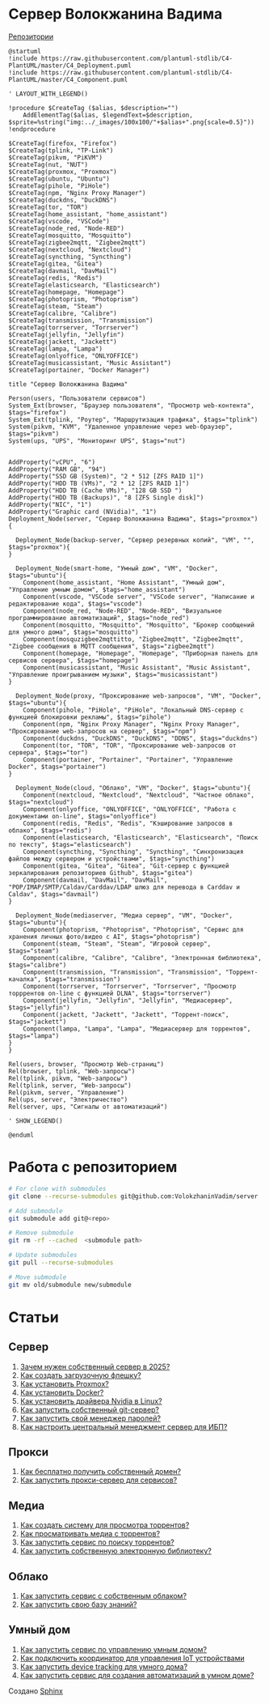 # Сервер Волокжанина Вадима
[Репозитории](https://github.com/VolokzhaninVadim/server/tree/main/repos)
```{uml}
@startuml
!include https://raw.githubusercontent.com/plantuml-stdlib/C4-PlantUML/master/C4_Deployment.puml
!include https://raw.githubusercontent.com/plantuml-stdlib/C4-PlantUML/master/C4_Component.puml

' LAYOUT_WITH_LEGEND()

!procedure $CreateTag ($alias, $description="")
    AddElementTag($alias, $legendText=$description, $sprite=%string("img:../_images/100x100/"+$alias+".png{scale=0.5}"))
!endprocedure

$CreateTag(firefox, "Firefox")
$CreateTag(tplink, "TP-Link")
$CreateTag(pikvm, "PiKVM")
$CreateTag(nut, "NUT")
$CreateTag(proxmox, "Proxmox")
$CreateTag(ubuntu, "Ubuntu")
$CreateTag(pihole, "PiHole")
$CreateTag(npm, "Nginx Proxy Manager")
$CreateTag(duckdns, "DuckDNS")
$CreateTag(tor, "TOR")
$CreateTag(home_assistant, "home_assistant")
$CreateTag(vscode, "VSCode")
$CreateTag(node_red, "Node-RED")
$CreateTag(mosquitto, "Mosquitto")
$CreateTag(zigbee2mqtt, "Zigbee2mqtt")
$CreateTag(nextcloud, "Nextcloud")
$CreateTag(syncthing, "Syncthing")
$CreateTag(gitea, "Gitea")
$CreateTag(davmail, "DavMail")
$CreateTag(redis, "Redis")
$CreateTag(elasticsearch, "Elasticsearch")
$CreateTag(homepage, "Homepage")
$CreateTag(photoprism, "Photoprism")
$CreateTag(steam, "Steam")
$CreateTag(calibre, "Calibre")
$CreateTag(transmission, "Transmission")
$CreateTag(torrserver, "Torrserver")
$CreateTag(jellyfin, "Jellyfin")
$CreateTag(jackett, "Jackett")
$CreateTag(lampa, "Lampa")
$CreateTag(onlyoffice, "ONLYOFFICE")
$CreateTag(musicassistant, "Music Assistant")
$CreateTag(portainer, "Docker Manager")

title "Сервер Волокжанина Вадима"

Person(users, "Пользователи сервисов")
System_Ext(browser, "Браузер пользователя", "Просмотр web-контента", $tags="firefox")
System_Ext(tplink, "Роутер", "Маршрутизация трафика", $tags="tplink")
System(pikvm, "KVM", "Удаленное управление через web-браузер", $tags="pikvm")
System(ups, "UPS", "Мониторинг UPS", $tags="nut")


AddProperty("vCPU", "6")
AddProperty("RAM GB", "94")
AddProperty("SSD GB (System)", "2 * 512 [ZFS RAID 1]")
AddProperty("HDD TB (VMs)", "2 * 12 [ZFS RAID 1]")
AddProperty("HDD TB (Сache VMs)", "128 GB SSD ")
AddProperty("HDD TB (Backups)", "8 [ZFS Single disk]")
AddProperty("NIC", "1")
AddProperty("Graphic card (NVidia)", "1")
Deployment_Node(server, "Сервер Волокжанина Вадима", $tags="proxmox") {

  Deployment_Node(backup-server, "Сервер резервных копий", "VM", "", $tags="proxmox"){
}

  Deployment_Node(smart-home, "Умный дом", "VM", "Docker", $tags="ubuntu"){
    Component(home_assistant, "Home Assistant", "Умный дом", "Управление умным домом", $tags="home_assistant")
    Component(vscode, "VSCode server", "VSCode server", "Написание и редактирование кода", $tags="vscode")
    Component(node_red, "Node-RED", "Node-RED", "Визуальное программирование автоматизаций", $tags="node_red")
    Component(mosquitto, "Mosquitto", "Mosquitto", "Брокер сообщений для умного дома", $tags="mosquitto")
    Component(mosquzigbee2mqttitto, "Zigbee2mqtt", "Zigbee2mqtt", "Zigbee сообщения в MQTT сообщения", $tags="zigbee2mqtt")
    Component(homepage, "Homepage", "Homepage", "Приборная панель для сервисов сервера", $tags="homepage")
    Component(musicassistant, "Music Assistant", "Music Assistant", "Управление проигрыванием музыки", $tags="musicassistant")
}

  Deployment_Node(proxy, "Проксирование web-запросов", "VM", "Docker", $tags="ubuntu"){
    Component(pihole, "PiHole", "PiHole", "Локальный DNS-сервер с функцией блокировки рекламы", $tags="pihole")
    Component(npm, "Nginx Proxy Manager", "Nginx Proxy Manager", "Проксирование web-запросов на сервер", $tags="npm")
    Component(duckdns, "DuckDNS", "DuckDNS", "DDNS", $tags="duckdns")
    Component(tor, "TOR", "TOR", "Проксирование web-запросов от сервера", $tags="tor")
    Component(portainer, "Portainer", "Portainer", "Управление Docker", $tags="portainer")
}

  Deployment_Node(cloud, "Облако", "VM", "Docker", $tags="ubuntu"){
    Component(nextcloud, "Nextcloud", "Nextcloud", "Частное облако", $tags="nextcloud")
    Component(onlyoffice, "ONLYOFFICE", "ONLYOFFICE", "Работа с документами on-line", $tags="onlyoffice")
    Component(redis, "Redis", "Redis", "Кэширование запросов в облако", $tags="redis")
    Component(elasticsearch, "Elasticsearch", "Elasticsearch", "Поиск по тексту", $tags="elasticsearch")
    Component(syncthing, "Syncthing", "Syncthing", "Синхронизация файлов между сервером и устройствами", $tags="syncthing")
    Component(gitea, "Gitea", "Gitea", "Git-сервер с функцией зеркалирования репозиториев Github", $tags="gitea")
    Component(davmail, "DavMail", "DavMail", "POP/IMAP/SMTP/Caldav/Carddav/LDAP шлюз для перевода в Carddav и Caldav", $tags="davmail")
}

  Deployment_Node(mediaserver, "Медиа сервер", "VM", "Docker", $tags="ubuntu"){
    Component(photoprism, "Photoprism", "Photoprism", "Сервис для хранения личных фото/видео c AI", $tags="photoprism")
    Component(steam, "Steam", "Steam", "Игровой сервер", $tags="steam")
    Component(calibre, "Calibre", "Calibre", "Электронная библиотека", $tags="calibre")
    Component(transmission, "Transmission", "Transmission", "Торрент-качалка", $tags="transmission")
    Component(torrserver, "Torrserver", "Torrserver", "Просмотр торррентов on-line с функцией DLNA", $tags="torrserver")
    Component(jellyfin, "Jellyfin", "Jellyfin", "Медиасервер", $tags="jellyfin")
    Component(jackett, "Jackett", "Jackett", "Торрент-поиск", $tags="jackett")
    Component(lampa, "Lampa", "Lampa", "Медиасервер для торрентов", $tags="lampa")
}
}

Rel(users, browser, "Просмотр Web-страниц")
Rel(browser, tplink, "Web-запросы")
Rel(tplink, pikvm, "Web-запросы")
Rel(tplink, server, "Web-запросы")
Rel(pikvm, server, "Управление")
Rel(ups, server, "Электричество")
Rel(server, ups, "Сигналы от автоматизаций")

' SHOW_LEGEND()

@enduml
```

# Работа с репозиторием
```bash
# For clone with submodules
git clone --recurse-submodules git@github.com:VolokzhaninVadim/server

# Add submodule
git submodule add git@<repo>

# Remove submodule
git rm -rf --cached  <submodule path>

# Update submodules
git pull --recurse-submodules

# Move submodule
git mv old/submodule new/submodule
```

# Статьи
## Сервер
1. [Зачем нужен собственный сервер в 2025?](../source/articles/server.md)
1. [Как создать загрузочную флешку?](../source/articles/loading_flash.md)
1. [Как установить Proxmox?](../source/articles/proxmox.md)
1. [Как установить Docker?](../source/articles/docker.md)
1. [Как установить драйвера Nvidia в Linux?](../source/articles/nvidia_drivers.md)
1. [Как запустить собственный git-сервер?](../source/articles/gitea.md)
1. [Как запустить свой менеджер паролей?](../source/articles/password_manager.md)
1. [Как настроить центральный менеджмент сервер для ИБП?](../source/articles/ups.md)

## Прокси
1. [Как бесплатно получить собственный домен?](../source/articles/duckdns.md)
1. [Как запустить прокси-сервер для сервисов?](../source/articles/npm.md)

## Медиа
1. [Как создать систему для просмотра торрентов?](../source/articles/lampa.md)
1. [Как просматривать медиа с торрентов?](../source/articles/torrserver.md)
1. [Как запустить сервис по поиску торрентов?](../source/articles/jackett.md)
1. [Как запустить собственную электронную библиотеку?](../source/articles/calibre.md)

## Облако
1. [Как запустить сервис с собственным облаком?](../source/articles/nextcloud.md)
1. [Как запустить свою базу знаний?](../source/articles/syncthing.md)

## Умный дом
1. [Как запустить сервис по управлению умным домом?](../source/articles/homeassistant.md)
1. [Как подключить координатор для управления IoT устройствами](../source/articles/zigbee.md)
1. [Как запустить device tracking для умного дома?](../source/articles/device_tracking.md)
1. [Как запустить сервис для создания автоматизаций в умном доме?](../source/articles/nodered.md)

Создано [Sphinx](https://github.com/sphinx-doc/sphinx)